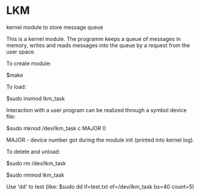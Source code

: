 # LKM
kernel module to store message queue


This is a kernel module. The programm keeps a queue of messages in memory, writes and reads messages into the queue by a request from the user space.


To create module:

$make


To load:

$sudo insmod lkm_task

Interaction with a user program can be realized through a symbol device file:

$sudo mknod /dev/lkm_task c MAJOR 0

MAJOR - device number got during the module init (printed into kernel log).


To delete and unload:

$sudo rm /dev/lkm_task

$sudo rmmod lkm_task


Use 'dd' to test (like: $sudo dd if=test.txt of=/dev/lkm_task bs=40 count=5)
